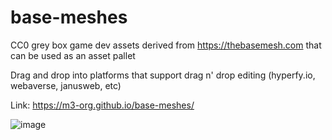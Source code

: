 # base-meshes

CC0 grey box game dev assets derived from https://thebasemesh.com that can be used as an asset pallet

Drag and drop into platforms that support drag n' drop editing (hyperfy.io, webaverse, janusweb, etc)

Link: https://m3-org.github.io/base-meshes/

![image](https://user-images.githubusercontent.com/32600939/233737833-49e9aa5f-4471-4fa3-8d77-2c1a80710fa8.png)

